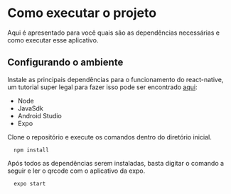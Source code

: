 # Como executar o projeto

Aqui é apresentado para você quais são as dependências necessárias e como executar esse aplicativo.

## Configurando o ambiente

Instale as principais dependências para o funcionamento do react-native, um tutorial super legal para fazer isso pode ser encontrado [aqui](https://reactnative.dev/docs/0.61/getting-started):

- Node
- JavaSdk
- Android Studio
- Expo

Clone o repositório e execute os comandos dentro do diretório inicial.

```
  npm install
```

Após todos as dependências serem instaladas, basta digitar o comando a seguir e ler o qrcode com o aplicativo da expo.

```
  expo start
```